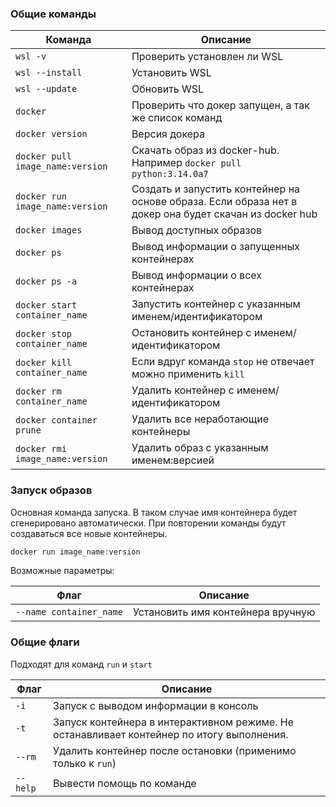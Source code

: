 
### Общие команды


Команда                          | Описание
---------------------------------|----------
`wsl -v`                         | Проверить установлен ли WSL
`wsl --install`                  | Установить WSL
`wsl --update`                   | Обновить WSL
`docker`                         | Проверить что докер запущен, а так же список команд
`docker version`                 | Версия докера
`docker pull image_name:version` | Скачать образ из docker-hub. Например `docker pull python:3.14.0a7`
`docker run image_name:version`  | Создать и запустить контейнер на основе образа. Если образа нет в докер она будет скачан из docker hub
`docker images`                  | Вывод доступных образов
`docker ps`                      | Вывод информации о запущенных контейнерах
`docker ps -a`                   | Вывод информации о всех контейнерах
`docker start container_name`    | Запустить контейнер с указанным именем/идентификатором
`docker stop container_name`     | Остановить контейнер с именем/идентификатором
`docker kill container_name`     | Если вдруг команда `stop` не отвечает можно применить `kill`
`docker rm container_name`       | Удалить контейнер с именем/идентификатором
`docker container prune` | Удалить все неработающие контейнеры
`docker rmi image_name:version` | Удалить образ с указанным именем:версией


### Запуск образов

Основная команда запуска. В таком случае имя контейнера будет сгенерировано автоматически. При повторении команды будут создаваться все новые контейнеры.

```powershell
docker run image_name:version
```

Возможные параметры:

Флаг                    | Описание
------------------------|----------
`--name container_name` | Установить имя контейнера вручную


### Общие флаги

Подходят для команд `run` и `start`

Флаг     | Описание
---------|----------
`-i`     | Запуск с выводом информации в консоль
`-t`     | Запуск контейнера в интерактивном режиме. Не останавливает контейнер по итогу выполнения.
`--rm`   | Удалить контейнер после остановки (применимо только к `run`)
`--help` | Вывести помощь по команде


